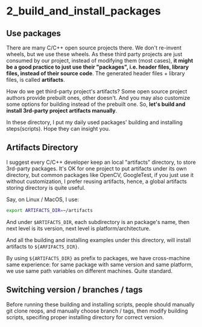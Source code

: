 # 2_build_and_install_packages

## Use packages
There are many C/C++ open source projects there. We don't re-invent wheels, but we use these wheels. As these third party projects are just consumed by our project, instead of modifying them (most cases), **it might be a good practice to just use their "packages", i.e. header files, library files, instead of their source code**. The generated header files + library files, is called **artifacts**.

How do we get third-party project's artifacts? Some open source project authors provide prebuilt ones, other doesn't. And you may also customize some options for building instead of the prebuilt one. So, **let's build and install 3rd-party project artifacts manually**.

In these directory, I put my daily used packages' building and installing steps(scripts). Hope they can insight you.

## Artifacts Directory
I suggest every C/C++ developer keep an local "artifacts" directory, to store 3rd-party packages. It's OK for one project to put artifacts under its own directory, but common packages like OpenCV, GoogleTest, if you just use it without customization, I prefer reusing artifacts, hence, a global artifacts storing directory is quite useful.

Say, on Linux / MacOS, I use:
```bash
export ARTIFACTS_DIR=~/artifacts
```
And under `$ARTIFACTS_DIR`, each subdirectory is an package's name, then next level is its version, next level is platform/architecture.

And all the building and installing examples under this directory, will install artifacts to `${ARFIFACTS_DIR}`.

By using `${ARTIFACTS_DIR}` as prefix to packages, we have cross-machine same experience: for same package with same version and same platform, we use same path variables on different machines. Quite standard.

## Switching version / branches / tags
Before running these building and installing scripts, people should manually git clone reops, and manually choose branch / tags, then modify building scripts, specifing proper installing directory for correct version.
